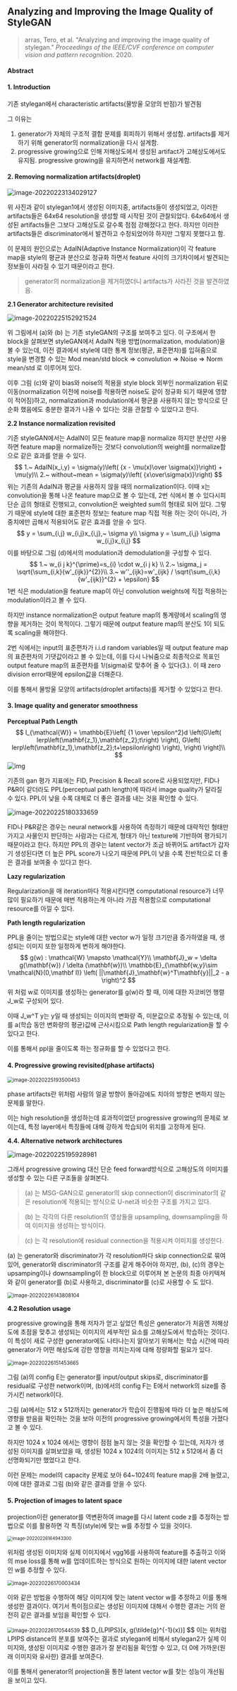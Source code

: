 ## Analyzing and Improving the Image Quality of StyleGAN

>arras, Tero, et al. "Analyzing and improving the image quality of stylegan." *Proceedings of the IEEE/CVF conference on computer vision and pattern recognition*. 2020.

#### Abstract



#### 1. Introduction

기존 stylegan에서 characteristic artifacts(물방울 모양의 반점)가 발견됨

그 이유는

1. generator가 자체의 구조적 결함 문제를 회피하기 위해서 생성함.
   artifacts를 제거하기 위해 generator의 normalization을 다시 설계함.
2. progressive growing으로 인해 저해상도에서 생성된 artifact가 고해상도에서도 유지됨.
   progressive growing을 유지하면서 network를 재설계함. 

#### 2. Removing normalization artifacts(droplet)

![image-20220223134029127](C:\Users\hyunsoo\AppData\Roaming\Typora\typora-user-images\image-20220223134029127.png)

위 사진과 같이 stylegan1에서 생성된 이미지중, artifacts들이 생성되었고, 이러한 artifacts들은 64x64 resolution을 생성할 때 시작된 것이 관찰되었다. 64x64에서 생성된 artifacts들은 그보다 고해상도로 갈수록 점점 강해졌다고 한다. 하지만 이러한 artifacts들은 discriminator에서 발견하고 수정되었어야 하지만 그렇지 못했다고 함.

이 문제의 원인으로는 AdaIN(Adaptive Instance Normalization)이 각 feature map을 style의 평균과 분산으로 정규화 하면서 feature 사이의 크기차이에서 발견되는 정보들이 사라질 수 있기 때문이라고 한다.

> generator의 normalization을 제거하였더니 artifacts가 사라진 것을 발견하였음.

**2.1 Generator architecture revisited**

![image-20220225152921524](C:\Users\hyunsoo\AppData\Roaming\Typora\typora-user-images\image-20220225152921524.png)

위 그림에서 (a)와 (b) 는 기존 styleGAN의 구조를 보여주고 있다. 이 구조에서 한 block을 살펴보면 styleGAN에서 AdaIN 적용 방법(normalization, modulation)을 볼 수 있는데, 이전 결과에서 style에 대한 통계 정보(평균, 표준편차)를 입혀줌으로 style을 변경할 수 있는 Mod mean/std block => convolution => Noise => Norm mean/std 로 이루어져 있다.

이후 그림 (c)와 같이 bias와 noise의 적용을 style block 외부인 normalization 뒤로 이동(normalization 이전에 noise를 적용하면 noise도 같이 정규화 되기 때문에 영향이 적어짐)하고, normalization과 modulation에서 평균을 사용하지 않는 방식으로 단순화 했음에도 충분한 결과가 나올 수 있다는 것을 관찰할 수 있었다고 한다.

**2.2 Instance normalization revisited**

기존 styleGAN에서는 AdaIN이 모든 feature map을 normalize 하지만 분산만 사용하면 feature map을 normalize하는 것보다 convolution의 weight를 normalize함으로 같은 효과를 얻을 수 있다.
$$
1.~ AdaIN(x_i,y) = \sigma(y)\left( {x - \mu(x)\over \sigma(x)}\right) + \mu(y)\\
2.~ without~mean = \sigma(y)\left( {x\over\sigma(x)}\right)
$$
위는 기존의 AdaIN과 평균을 사용하지 않을 때의 normalization이다. 이때 x는 convolution을 통해 나온 feature map으로 볼 수 있는데, 2번 식에서 볼 수 있다시피 단순 곱의 형태로 진행되고, convolution은 weighted sum의 형태로 되어 있다. 그렇기 때문에 style에 대한 표준편차 정보는 feature map 직접 적용 하는 것이 아니라, 가중치에만 곱해서 적용되어도 같은 효과를 얻을 수 있다. 
$$
y = \sum_{i,j} w_{i,j}x_{i,j},~ \sigma y\\
\sigma y = \sum_{i,j} \sigma w_{i,j}x_{i,j}
$$
 이를 바탕으로 그림 (d)에서의 modulation과 demodulation을 구성할 수 있다.
$$
1.~ w_{i j k}^{\prime}=s_{i} \cdot w_{i j k} \\
2.~ \sigma_j = \sqrt{\sum_{i,k}{w'_{ijk}}^{2}}\\
3.~ w''_{ijk}=w'_{ijk} / \sqrt{\sum_{i,k}{w'_{ijk}}^{2} + \epsilon}
$$
1번 식은 modulation을 feature map이 아닌 convolution weights에 직접 적용하는 modulation이라고 볼 수 있다.

하지만 instance normalization은 output feature map의 통계량에서 scaling의 영향을 제거하는 것이 목적이다. 그렇기 때문에 output feature map의 분산도 1이 되도록 scaling을 해야한다.

2번 식에서는 input의 표준편차가 i.i.d random variables일 때 output feature map의 표준편차의 기댓값이라고 볼 수 있는데, 이를 다시 나눠줌으로 최종적으로 목표인 output feature map의 표준편차를 1/(sigma)로 맞추어 줄 수 있다(3.). 이 때 zero division error때문에 epsilon값을 더해준다.

이를 통해서 물방울 모양의 artifacts(droplet artifacts)를 제거할 수 있었다고 한다.

#### 3. Image quality and generator smoothness

**Perceptual Path Length**
$$
l_{\mathcal{W}} = \mathbb{E}\left[
	{1 \over \epsilon^2}d
	\left(G\left(
			lerp\left(\mathbf{z_1},\mathbf{z_2};t\right)
			\right), 
		  G\left(
			lerp\left(\mathbf{z_1},\mathbf{z_2};t+\epsilon\right)
			\right),		
	\right)
\right]\\
$$
![img](https://blog.kakaocdn.net/dn/EUVAn/btqGpxwUNlF/cImfWywUwPtQEAWLmP6QE0/img.png)

기존의 gan 평가 지표에는 FID, Precision & Recall score로 사용되었지만,  FID나 P&R이 같더라도 PPL(perceptual path length)에 따라서 image quality가 달라질 수 있다. PPL이 낮을 수록 대체로 더 좋은 결과를 내는 것을 확인할 수 있다.

![image-20220225180333659](C:\Users\hyunsoo\AppData\Roaming\Typora\typora-user-images\image-20220225180333659.png)

FID나 P&R같은 경우는 neural network를 사용하여 측정하기 때문에 대략적인 형태만 가지고 사물인지 판단하는 사람과는 다르게, 형태가 아닌 texture에 기반하여 평가되기 때문이라고 한다. 하지만 PPL의 경우는 latent vector가 조금 바뀌어도 artifact가 갑자기 생성된다면 더 높은 PPL score가 나오기 때문에 PPL이 낮을 수록 전반적으로 더 좋은 결과를 보여줄 수 있다고 한다.

**Lazy regularization**

Regularization을 매 iteration마다 적용시킨다면 computational resource가 너무 많이 필요하기 때문에 매번 적용하는게 아니라 가끔 적용함으로 computational resource를 아낄 수 있다.

**Path length regularization**

PPL을 줄이는 방법으로는 style에 대한 vector w가 일정 크기만큼 증가하였을 때, 생성되는 이미지 또한 일정하게 변하게 해야한다.
$$
g(w) : \mathcal{W} \mapsto \mathcal{Y}\\
\mathbf{J}_w = \delta g(\mathbf{w}) / \delta (\mathbf{w})\\
\mathbb{E}_{\mathbf{w,y}\sim \mathcal{N}(0,\mathbf I)}
\left(
	||\mathbf{J}_\mathbf{w}^T\mathbf{y}||_2 - a
\right)^2
$$
위 처럼 w로 이미지를 생성하는 generator를 g(w)라 할 때, 이에 대한 자코비언 행렬 J_w로 구성되어 있다.

이때 J_w^T y는 y일 때 생성되는 이미지의 변화량 즉, 미분값으로 추정될 수 있는데, 이를 a(학습 동안 변화량의 평균)값에 근사시킴으로 Path length regularization을 할 수 있다고 한다.

이를 통해서 ppl을 줄이도록 하는 정규화를 할 수 있었다고 한다.

#### 4. Progressive growing revisited(phase artifacts)

<img src="C:\Users\hyunsoo\AppData\Roaming\Typora\typora-user-images\image-20220225193500453.png" alt="image-20220225193500453" style="zoom:80%;" />

phase artifacts란 위처럼 사람의 얼굴 방향이 돌아감에도 치아의 방향은 변하지 않는 문제를 말한다.

이는 high resolution을 생성하는데 효과적이었던 progressive growing의 문제로 보이는데, 특정 layer에서 특징들에 대해 강하게 학습되어 위치를 고정하게 된다.

**4.4. Alternative network architectures**

![image-20220225195928981](C:\Users\hyunsoo\AppData\Roaming\Typora\typora-user-images\image-20220225195928981.png)

그래서 progressive growing 대신 단순 feed forward방식으로 고해상도의 이미지를 생성할 수 있는 다른 구조들을 살펴본다.

> (a) 는 MSG-GAN으로 generator의 skip connection이 discriminator의 같은 resolution에 적용되는 방식으로 U-net과 비슷한 구조를 가지고 있다.

> (b) 는 각각의 다른 resolution의 영상들을 upsampling, downsampling을 하여 이미지을 생성하는 방식이다.

> (c) 는 각 resolution에 residual connection을 적용시켜 이미지를 생성한다.

(a) 는 generator와 discriminator가 각 resolution마다 skip connection으로 묶여 있어, generator와 discriminator의 구조를 같게 해주어야 하지만, (b), (c)의 경우는 upsamping이나 downsampling이 한 block으로 이루어져 본 논문의 최종 아키텍쳐와 같이 generator를 (b)로 사용하고, discriminator를 (c)로 사용할 수 도 있다. 

<img src="C:\Users\hyunsoo\AppData\Roaming\Typora\typora-user-images\image-20220226143808104.png" alt="image-20220226143808104" style="zoom:80%;" />

**4.2 Resolution usage**

progressive growing을 통해 저자가 얻고 싶었던 특성은 generator가 처음엔 저해상도에 초점을 맞추고 생성되는 이미지의 세부적인 요소를 고해상도에서 학습하는 것이다. 이 특성이 새로 구성한 generator에도 나타나는지 알아보기 위해서는 학습 시간에 따라 generator가 어떤 해상도에 강한 영향을 끼치는지에 대해 정량화할 필요가 있다.

<img src="C:\Users\hyunsoo\AppData\Roaming\Typora\typora-user-images\image-20220226151453665.png" alt="image-20220226151453665" style="zoom:80%;" />

그림 (a)의 config E는 generator를 input/output skips로, discriminator를 residual로 구성한 network이며, (b)에서의 config F는  E에서 network의 size를 증가시킨 network이다.

그림 (a)에서는 512 x 512까지는 generator가 학습이 진행됨에 따라 더 높은 해상도에 영향을 받음을 확인하는 것을 보아 이전의 progressive growing에서의 특성을 가졌다고 볼 수 있다.

하지만 1024 x 1024 에서는 영향이 점점 늘지 않는 것을 확인할 수 있는데, 저자가 생성된 이미지를 살펴보았을 때, 생성된 1024 x 1024의 이미지는 512 x 512에서 좀 더 선명화되기만 했었다고 한다.

이런 문제는 model의 capacity 문제로 보아 64~1024의 feature map을 2배 늘렸고, 이에 대한 결과로 그림 (b)와 같은 결과를 얻을 수 있다.

#### 5. Projection of images to latent space

projection이란 generator를 역변환하여 image를 다시 latent code z를 추정하는 방법으로 이를 활용하면 각 특징(style)에 맞는 w를 추정할 수 있을 것이다.

<img src="C:\Users\hyunsoo\AppData\Roaming\Typora\typora-user-images\image-20220226164943300.png" alt="image-20220226164943300" style="zoom:70%;" />

위처럼 생성된 이미지와 실제 이미지에서 vgg16를 사용하여 feature를 추출하고 이와의 mse loss를 통해 w를 업데이트하는 방식으로 원하는 이미지에 대한 latent vector인 w를 추정할 수 있다.

<img src="C:\Users\hyunsoo\AppData\Roaming\Typora\typora-user-images\image-20220226170003434.png" alt="image-20220226170003434" style="zoom:80%;" />

이와 같은 방법을 수행하여 해당 이미지에 맞는 latent vector w를 추정하고 이를 통해 생성한 결과이다. 여기서 특이점으로는 생성된 이미지에 대해서 수행한 결과는 거의 완전히 같은 결과를 보임을 확인할 수 있다.

<img src="C:\Users\hyunsoo\AppData\Roaming\Typora\typora-user-images\image-20220226170544539.png" alt="image-20220226170544539" style="zoom:80%;" />
$$
D_{LPIPS}[x, g(\tilde{g}^{-1}(x))]
$$
이는 위처럼 LPIPS distance의 분포를 보여주는 결과로 stylegan에 비해서 stylegan2가 실제 이미지와, 생성된 이미지로 수행한 결과가 잘 분리됨을 확인할 수 있고, 더 0에 가까운(원래 이미지와 유사한) 결과를 보여준다.

이를 통해서 generator의 projection을 통한 latent vector w를 찾는 성능이 개선됨을 보이고 있다.
